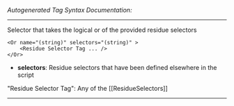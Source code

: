 _Autogenerated Tag Syntax Documentation:_

---
Selector that takes the logical or of the provided residue selectors

```
<Or name="(string)" selectors="(string)" >
    <Residue Selector Tag ... />
</Or>
```

-   **selectors**: Residue selectors that have been defined elsewhere in the script


"Residue Selector Tag": Any of the [[ResidueSelectors]]

---
